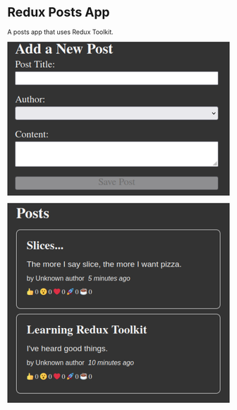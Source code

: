 # Redux Posts App

A posts app that uses Redux Toolkit.

![image info](./src/img/1.png)

![image info](./src/img/2.png)
